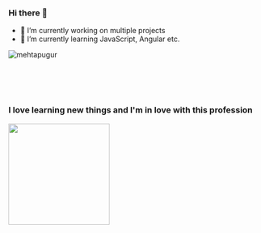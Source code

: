 ### Hi there 👋

- 🔭 I’m currently working on multiple projects
- 🌱 I’m currently learning JavaScript, Angular etc.

<p><img align="left" src="https://github-readme-stats.vercel.app/api/top-langs?username=mehtapugur&show_icons=true&locale=en&layout=compact" alt="mehtapugur" /></p>
<br><br><br><br><br>

### I love learning new things and I'm in love with this profession      
<img height="200px" src="https://media.giphy.com/media/L1R1tvI9svkIWwpVYr/giphy.gif"/>
